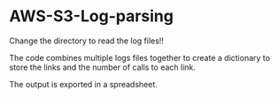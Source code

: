 # AWS-S3-Log-parsing

Change the directory to read the log files!!

The code combines multiple logs files together to create a dictionary to store the links and the number of calls to each link.

The output is exported in a spreadsheet.
